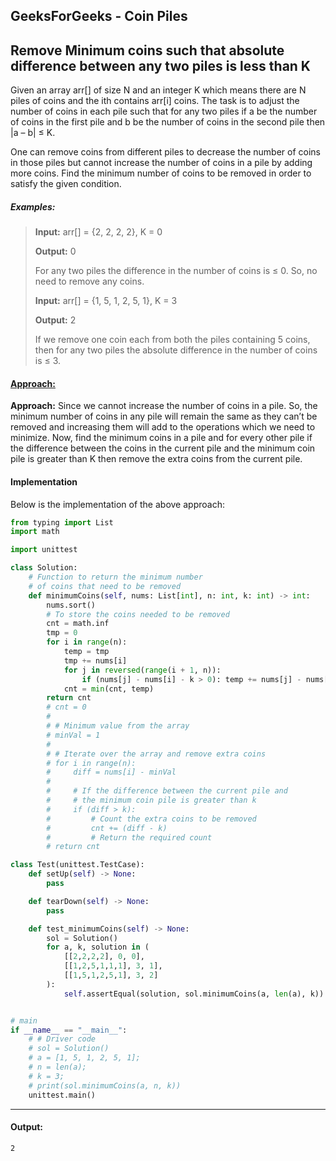## GeeksForGeeks - Coin Piles
## Remove Minimum coins such that absolute difference between any two piles is less than K

Given an array arr[] of size N and an integer K which means there are N piles of coins and the ith contains arr[i] coins. The task is to adjust the number of coins in each pile such that for any two piles if a be the number of coins in the first pile and b be the number of coins in the second pile then |a – b| ≤ K.

One can remove coins from different piles to decrease the number of coins in those piles but cannot increase the number of coins in a pile by adding more coins. Find the minimum number of coins to be removed in order to satisfy the given condition.

##### Examples:


> **Input:** arr[] = {2, 2, 2, 2}, K = 0
>
> **Output:** 0
>
> For any two piles the difference in the number of coins is ≤ 0.
> So, no need to remove any coins.
>
> **Input:** arr[] = {1, 5, 1, 2, 5, 1}, K = 3
>
> **Output:** 2
>
> If we remove one coin each from both the piles containing
> 5 coins, then for any two piles the absolute difference
> in the number of coins is ≤ 3.
>

#### <ins>Approach:</ins>
 
**Approach:** 
Since we cannot increase the number of coins in a pile. So, the minimum number of coins in any pile will remain the same as they can’t be removed and increasing them will add to the operations which we need to minimize. Now, find the minimum coins in a pile and for every other pile if the difference between the coins in the current pile and the minimum coin pile is greater than K then remove the extra coins from the current pile.

#### Implementation

Below is the implementation of the above approach:

```python
from typing import List
import math

import unittest

class Solution:
    # Function to return the minimum number
    # of coins that need to be removed
    def minimumCoins(self, nums: List[int], n: int, k: int) -> int:
        nums.sort()
        # To store the coins needed to be removed
        cnt = math.inf
        tmp = 0
        for i in range(n):
            temp = tmp
            tmp += nums[i]
            for j in reversed(range(i + 1, n)):
                if (nums[j] - nums[i] - k > 0): temp += nums[j] - nums[i] - k
            cnt = min(cnt, temp)
        return cnt
        # cnt = 0
        #
        # # Minimum value from the array
        # minVal = 1
        #
        # # Iterate over the array and remove extra coins
        # for i in range(n):
        #     diff = nums[i] - minVal
        #
        #     # If the difference between the current pile and
        #     # the minimum coin pile is greater than k
        #     if (diff > k):
        #         # Count the extra coins to be removed
        #         cnt += (diff - k)
        #         # Return the required count
        # return cnt

class Test(unittest.TestCase):
    def setUp(self) -> None:
        pass

    def tearDown(self) -> None:
        pass

    def test_minimumCoins(self) -> None:
        sol = Solution()
        for a, k, solution in (
            [[2,2,2,2], 0, 0],
            [[1,2,5,1,1,1], 3, 1],
            [[1,5,1,2,5,1], 3, 2]
        ):
            self.assertEqual(solution, sol.minimumCoins(a, len(a), k))


# main
if __name__ == "__main__":
    # # Driver code
    # sol = Solution()
    # a = [1, 5, 1, 2, 5, 1];
    # n = len(a);
    # k = 3;
    # print(sol.minimumCoins(a, n, k))
    unittest.main()
```
____

#### Output:

```
2
```
